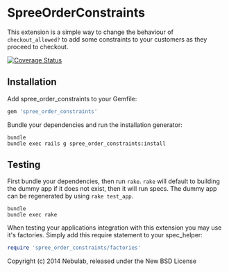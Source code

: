 SpreeOrderConstraints
=====================

This extension is a simple way to change the behaviour of `checkout_allowed?` to
add some constraints to your customers as they proceed to checkout.

[![Coverage Status](https://coveralls.io/repos/nebulab/spree_order_constraints/badge.png)](https://coveralls.io/r/nebulab/spree_order_constraints)

Installation
------------

Add spree_order_constraints to your Gemfile:

```ruby
gem 'spree_order_constraints'
```

Bundle your dependencies and run the installation generator:

```shell
bundle
bundle exec rails g spree_order_constraints:install
```

Testing
-------

First bundle your dependencies, then run `rake`. `rake` will default to building the dummy app if it does not exist, then it will run specs. The dummy app can be regenerated by using `rake test_app`.

```shell
bundle
bundle exec rake
```

When testing your applications integration with this extension you may use it's factories.
Simply add this require statement to your spec_helper:

```ruby
require 'spree_order_constraints/factories'
```

Copyright (c) 2014 Nebulab, released under the New BSD License

